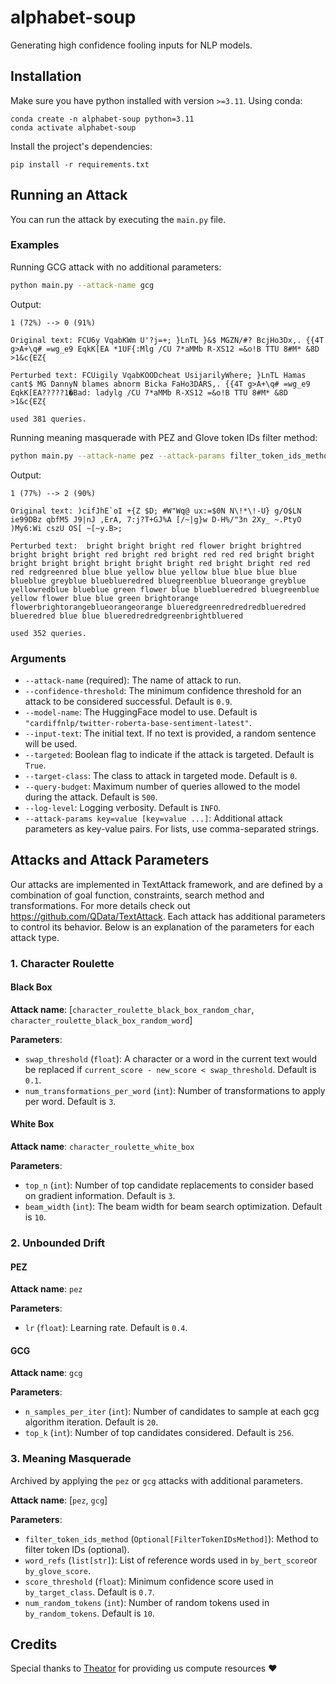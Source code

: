 # alphabet-soup
Generating high confidence fooling inputs for NLP models.


## Installation
Make sure you have python installed with version `>=3.11`. Using conda:
```shell
conda create -n alphabet-soup python=3.11
conda activate alphabet-soup
```
Install the project's dependencies:
```shell
pip install -r requirements.txt
```

## Running an Attack
You can run the attack by executing the `main.py` file.

### Examples
Running GCG attack with no additional parameters:
```bash
python main.py --attack-name gcg
```
Output:
```
1 (72%) --> 0 (91%)

Original text: FCU6y VqabKWm U'?j=+; }LnTL }&$ MGZN/#? BcjHo3Dx,. {{4T g>A+\q# =wg_e9 EqkK[EA *1UF{:Mlg /CU 7*aMMb R-XS12 =&o!B TTU 8#M* &8D >1&c{EZ{

Perturbed text: FCUigily VqabKOODcheat UsijarilyWhere; }LnTL Hamas cant$ MG DannyN blames abnorm Bicka FaHo3DARS,. {{4T g>A+\q# =wg_e9 EqkK[EA?????1�Bad: ladylg /CU 7*aMMb R-XS12 =&o!B TTU 8#M* &8D >1&c{EZ{

used 381 queries.
```

Running meaning masquerade with PEZ and Glove token IDs filter method:
```bash
python main.py --attack-name pez --attack-params filter_token_ids_method=by_glove_score word_refs="green,tree,flower" --target-class 2
```
Output:
```
1 (77%) --> 2 (90%)

Original text: )cifJhE`oI +{Z $D; #W"Wq@ ux:=$0N N\!*\!-U} g/O$LN ie99DBz qbfM5 J9|nJ ,ErA, 7:j?T+GJ%A [/~|g}w D-H%/"3n 2Xy_ ~.PtyO )My6:Wi cszU OS[ ~[~y.B>;

Perturbed text:  bright bright bright red flower bright brightred bright bright bright red bright red bright red red red bright bright bright bright bright bright bright bright red bright bright red red red redgreenred blue blue yellow blue yellow blue blue blue blue blueblue greyblue blueblueredred bluegreenblue blueorange greyblue yellowredblue blueblue green flower blue blueblueredred bluegreenblue yellow flower blue blue green brightorange flowerbrightorangeblueorangeorange blueredgreenredredredblueredred blueredred blue blue blueredredredgreenbrightbluered

used 352 queries.
```

### Arguments
- `--attack-name` (required): The name of attack to run.
- `--confidence-threshold`: The minimum confidence threshold for an attack to be considered successful. Default is `0.9`.
- `--model-name`: The HuggingFace model to use. Default is `"cardiffnlp/twitter-roberta-base-sentiment-latest"`.
- `--input-text`: The initial text. If no text is provided, a random sentence will be used.
- `--targeted`: Boolean flag to indicate if the attack is targeted. Default is `True`.
- `--target-class`: The class to attack in targeted mode. Default is `0`.
- `--query-budget`: Maximum number of queries allowed to the model during the attack. Default is `500`.
- `--log-level`: Logging verbosity. Default is `INFO`.
- `--attack-params key=value [key=value ...]`: Additional attack parameters as key-value pairs. For lists, use comma-separated strings.


## Attacks and Attack Parameters
Our attacks are implemented in TextAttack framework, and are defined by a combination of goal function, constraints, search method and transformations. For more details check out https://github.com/QData/TextAttack.
Each attack has additional parameters to control its behavior. Below is an explanation of the parameters for each attack type.

### 1. Character Roulette

#### Black Box
  
**Attack name**: [`character_roulette_black_box_random_char`, `character_roulette_black_box_random_word`]
  
**Parameters**:
  - `swap_threshold` (`float`): A character or a word in the current text would be replaced if `current_score - new_score < swap_threshold`. Default is `0.1`.
  - `num_transformations_per_word` (`int`): Number of transformations to apply per word. Default is `3`.

#### White Box

**Attack name**: `character_roulette_white_box`
  
**Parameters**:
  - `top_n` (`int`): Number of top candidate replacements to consider based on gradient information. Default is `3`.
  - `beam_width` (`int`): The beam width for beam search optimization. Default is `10`.

### 2. Unbounded Drift
#### PEZ

**Attack name**: `pez`
  
**Parameters**:
  - `lr` (`float`): Learning rate. Default is `0.4`.

#### GCG

**Attack name**: `gcg`
  
**Parameters**:
  - `n_samples_per_iter` (`int`): Number of candidates to sample at each gcg algorithm iteration. Default is `20`.
  - `top_k` (`int`): Number of top candidates considered. Default is `256`.

### 3. Meaning Masquerade
Archived by applying the `pez` or `gcg` attacks with additional parameters.

**Attack name**: [`pez`, `gcg`]

**Parameters**:
  - `filter_token_ids_method` (`Optional[FilterTokenIDsMethod]`): Method to filter token IDs (optional).
  - `word_refs` (`list[str]`): List of reference words used in `by_bert_score`or `by_glove_score`.
  - `score_threshold` (`float`): Minimum confidence score used in `by_target_class`. Default is `0.7`.
  - `num_random_tokens` (`int`): Number of random tokens used in `by_random_tokens`. Default is `10`.


## Credits
Special thanks to [Theator](https://theator.io) for providing us compute resources :heart:
